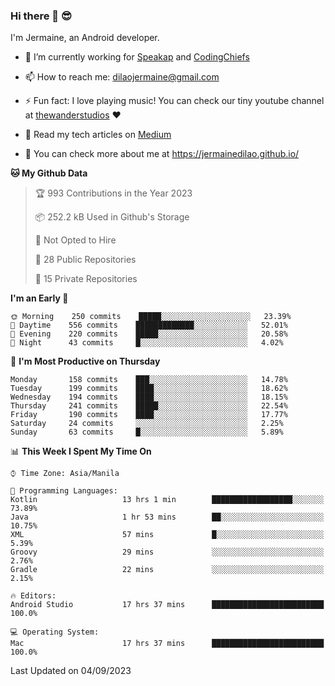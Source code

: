 ### Hi there 👋 😎
I'm Jermaine, an Android developer.

- 🔭 I’m currently working for [Speakap](https://www.speakap.com/) and [CodingChiefs](https://codingchiefs.com/en/)

- 📫 How to reach me: dilaojermaine@gmail.com

- ⚡ Fun fact: I love playing music! You can check our tiny youtube channel at [thewanderstudios](https://www.youtube.com/thewanderstudios) ♥️

- 📖 Read my tech articles on [Medium](https://jermainedilao.medium.com/)

- 👀 You can check more about me at https://jermainedilao.github.io/

<!--
**jermainedilao/jermainedilao** is a ✨ _special_ ✨ repository because its `README.md` (this file) appears on your GitHub profile.

Here are some ideas to get you started:

- 🔭 I’m currently working on ...
- 🌱 I’m currently learning ...
- 👯 I’m looking to collaborate on ...
- 🤔 I’m looking for help with ...
- 💬 Ask me about ...
- 📫 How to reach me: ...
- 😄 Pronouns: ...
- ⚡ Fun fact: ...
-->

<!--START_SECTION:waka-->
**🐱 My Github Data** 

> 🏆 993 Contributions in the Year 2023
 > 
> 📦 252.2 kB Used in Github's Storage 
 > 
> 🚫 Not Opted to Hire
 > 
> 📜 28 Public Repositories 
 > 
> 🔑 15 Private Repositories  
 > 
**I'm an Early 🐤** 

```text
🌞 Morning    250 commits    █████░░░░░░░░░░░░░░░░░░░░   23.39% 
🌆 Daytime    556 commits    █████████████░░░░░░░░░░░░   52.01% 
🌃 Evening    220 commits    █████░░░░░░░░░░░░░░░░░░░░   20.58% 
🌙 Night      43 commits     █░░░░░░░░░░░░░░░░░░░░░░░░   4.02%

```
📅 **I'm Most Productive on Thursday** 

```text
Monday       158 commits    ███░░░░░░░░░░░░░░░░░░░░░░   14.78% 
Tuesday      199 commits    ████░░░░░░░░░░░░░░░░░░░░░   18.62% 
Wednesday    194 commits    ████░░░░░░░░░░░░░░░░░░░░░   18.15% 
Thursday     241 commits    █████░░░░░░░░░░░░░░░░░░░░   22.54% 
Friday       190 commits    ████░░░░░░░░░░░░░░░░░░░░░   17.77% 
Saturday     24 commits     ░░░░░░░░░░░░░░░░░░░░░░░░░   2.25% 
Sunday       63 commits     █░░░░░░░░░░░░░░░░░░░░░░░░   5.89%

```


📊 **This Week I Spent My Time On** 

```text
⌚︎ Time Zone: Asia/Manila

💬 Programming Languages: 
Kotlin                   13 hrs 1 min        ██████████████████░░░░░░░   73.89% 
Java                     1 hr 53 mins        ██░░░░░░░░░░░░░░░░░░░░░░░   10.75% 
XML                      57 mins             █░░░░░░░░░░░░░░░░░░░░░░░░   5.39% 
Groovy                   29 mins             ░░░░░░░░░░░░░░░░░░░░░░░░░   2.76% 
Gradle                   22 mins             ░░░░░░░░░░░░░░░░░░░░░░░░░   2.15%

🔥 Editors: 
Android Studio           17 hrs 37 mins      █████████████████████████   100.0%

💻 Operating System: 
Mac                      17 hrs 37 mins      █████████████████████████   100.0%

```


 Last Updated on 04/09/2023
<!--END_SECTION:waka-->
